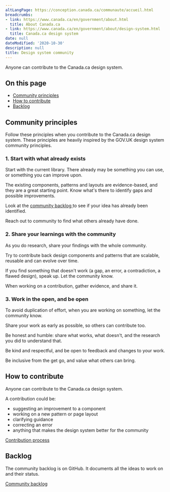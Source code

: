 ```yaml
---
altLangPage: https://conception.canada.ca/communaute/accueil.html
breadcrumbs:
- link: https://www.canada.ca/en/government/about.html
  title: About Canada.ca
- link: https://www.canada.ca/en/government/about/design-system.html
  title: Canada.ca design system
date: null
dateModified: '2020-10-30'
description: null
title: Design system community
---
```




<p>
 Anyone can contribute to the Canada.ca design system.
</p>

<h2 class="h3">
 On this page
</h2>

<ul>
 <li>
  <a href="#principles">
   Community principles
  </a>
 </li>
 <li>
  <a href="#how">
   How to contribute
  </a>
 </li>
 <li>
  <a href="#backlog">
   Backlog
  </a>
 </li>
</ul>

<section>
 <h2 id="principles">
  Community principles
 </h2>
 <p>
  Follow these principles when you contribute to the Canada.ca design system. These principles are heavily inspired by the GOV.UK design system community principles.
 </p>
 <h3>
  1. Start with what already exists
 </h3>
 <p>
  Start with the current library. There already may be something you can use, or something you can improve upon.
 </p>
 <p>
  The existing components, patterns and layouts are evidence-based, and they are a great starting point. Know what's there to identify gaps and possible improvements.
 </p>
 <p>
  Look at the
  <a href="#backlog">
   community backlog
  </a>
  to see if your idea has already been identified.
 </p>
 <p>
  Reach out to community to find what others already have done.
 </p>
 <h3>
  2. Share your learnings with the community
 </h3>
 <p>
  As you do research, share your findings with the whole community.
 </p>
 <p>
  Try to contribute back design components and patterns that are scalable, reusable and can evolve over time.
 </p>
 <p>
  If you find something that doesn't work (a gap, an error, a contradiction, a flawed design), speak up. Let the community know.
 </p>
 <p>
  When working on a contribution, gather evidence, and share it.
 </p>
 <h3>
  3. Work in the open, and be open
 </h3>
 <p>
  To avoid duplication of effort, when you are working on something, let the community know.
 </p>
 <p>
  Share your work as early as possible, so others can contribute too.
 </p>
 <p>
  Be honest and humble: share what works, what doesn't, and the research you did to understand that.
 </p>
 <p>
  Be kind and respectful, and be open to feedback and changes to your work.
 </p>
 <p>
  Be inclusive from the get go, and value what others can bring.
 </p>
</section>

<section>
 <h2 id="how">
  How to contribute
 </h2>
 <p>
  Anyone can contribute to the Canada.ca design system.
 </p>
 <p>
  A contribution could be:
 </p>
 <ul>
  <li>
   suggesting an improvement to a component
  </li>
  <li>
   working on a new pattern or page layout
  </li>
  <li>
   clarifying guidance
  </li>
  <li>
   correcting an error
  </li>
  <li>
   anything that makes the design system better for the community
  </li>
 </ul>
 <p>
  <a href="./contribution-process.html">
   Contribution process
  </a>
 </p>
 <h2 id="backlog">
  Backlog
 </h2>
 <p>
  The community backlog is on GitHub. It documents all the ideas to work on and their status.
 </p>
 <a href="https://github.com/canada-ca/design-system-systeme-conception/projects/1">
  Community backlog
 </a>
</section>


